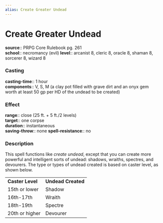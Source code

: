 ```yaml
---
alias: Create Greater Undead
---
```


# Create Greater Undead 

**source**:: PRPG Core Rulebook pg. 261  
**school**:: necromancy (evil)
**level**:: arcanist 8, cleric 8, oracle 8, shaman 8, sorcerer 8, wizard 8

### Casting 

**casting-time**:: 1 hour  
**components**:: V, S, M (a clay pot filled with grave dirt and an onyx gem worth at least 50 gp per HD of the undead to be created)

### Effect 

**range**:: close (25 ft. + 5 ft./2 levels)  
**target**:: one corpse  
**duration**:: instantaneous  
**saving-throw**:: none
**spell-resistance**:: no

### Description 

This spell functions like *create undead*, except that you can create more powerful and intelligent sorts of undead: shadows, wraiths, spectres, and devourers. The type or types of undead created is based on caster level, as shown below.  
  

|                  |                    |
|------------------|--------------------|
| **Caster Level** | **Undead Created** |
| 15th or lower    | Shadow             |
| 16th-17th        | Wraith             |
| 18th-19th        | Spectre            |
| 20th or higher   | Devourer           |
